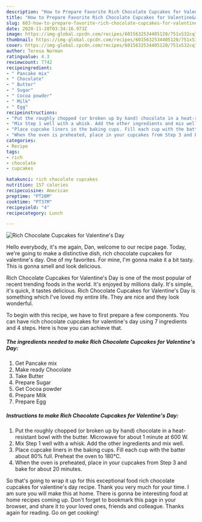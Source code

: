 ```yaml
---
description: "How to Prepare Favorite Rich Chocolate Cupcakes for Valentine&amp;#39;s Day"
title: "How to Prepare Favorite Rich Chocolate Cupcakes for Valentine&amp;#39;s Day"
slug: 603-how-to-prepare-favorite-rich-chocolate-cupcakes-for-valentine-and-39-s-day
date: 2020-11-28T03:34:16.973Z
image: https://img-global.cpcdn.com/recipes/6015632534405120/751x532cq70/rich-chocolate-cupcakes-for-valentines-day-recipe-main-photo.jpg
thumbnail: https://img-global.cpcdn.com/recipes/6015632534405120/751x532cq70/rich-chocolate-cupcakes-for-valentines-day-recipe-main-photo.jpg
cover: https://img-global.cpcdn.com/recipes/6015632534405120/751x532cq70/rich-chocolate-cupcakes-for-valentines-day-recipe-main-photo.jpg
author: Teresa Norman
ratingvalue: 4.3
reviewcount: 7742
recipeingredient:
- " Pancake mix"
- " Chocolate"
- " Butter"
- " Sugar"
- " Cocoa powder"
- " Milk"
- " Egg"
recipeinstructions:
- "Put the roughly chopped (or broken up by hand) chocolate in a heat-resistant bowl with the butter. Microwave for about 1 minute at 600 W."
- "Mix Step 1 well with a whisk. Add the other ingredients and mix well."
- "Place cupcake liners in the baking cups. Fill each cup with the batter about 80% full. Preheat the oven to 180℃."
- "When the oven is preheated, place in your cupcakes from Step 3 and bake for about 20 minutes."
categories:
- Recipe
tags:
- rich
- chocolate
- cupcakes

katakunci: rich chocolate cupcakes 
nutrition: 157 calories
recipecuisine: American
preptime: "PT20M"
cooktime: "PT37M"
recipeyield: "4"
recipecategory: Lunch

---
```



![Rich Chocolate Cupcakes for Valentine&#39;s Day](https://img-global.cpcdn.com/recipes/6015632534405120/751x532cq70/rich-chocolate-cupcakes-for-valentines-day-recipe-main-photo.jpg)

Hello everybody, it's me again, Dan, welcome to our recipe page. Today, we're going to make a distinctive dish, rich chocolate cupcakes for valentine&#39;s day. One of my favorites. For mine, I'm gonna make it a bit tasty. This is gonna smell and look delicious.



Rich Chocolate Cupcakes for Valentine&#39;s Day is one of the most popular of recent trending foods in the world. It's enjoyed by millions daily. It's simple, it's quick, it tastes delicious. Rich Chocolate Cupcakes for Valentine&#39;s Day is something which I've loved my entire life. They are nice and they look wonderful.


To begin with this recipe, we have to first prepare a few components. You can have rich chocolate cupcakes for valentine&#39;s day using 7 ingredients and 4 steps. Here is how you can achieve that.

<!--inarticleads1-->

##### The ingredients needed to make Rich Chocolate Cupcakes for Valentine&#39;s Day:

1. Get  Pancake mix
1. Make ready  Chocolate
1. Take  Butter
1. Prepare  Sugar
1. Get  Cocoa powder
1. Prepare  Milk
1. Prepare  Egg




<!--inarticleads2-->

##### Instructions to make Rich Chocolate Cupcakes for Valentine&#39;s Day:

1. Put the roughly chopped (or broken up by hand) chocolate in a heat-resistant bowl with the butter. Microwave for about 1 minute at 600 W.
1. Mix Step 1 well with a whisk. Add the other ingredients and mix well.
1. Place cupcake liners in the baking cups. Fill each cup with the batter about 80% full. Preheat the oven to 180℃.
1. When the oven is preheated, place in your cupcakes from Step 3 and bake for about 20 minutes.




So that's going to wrap it up for this exceptional food rich chocolate cupcakes for valentine&#39;s day recipe. Thank you very much for your time. I am sure you will make this at home. There is gonna be interesting food at home recipes coming up. Don't forget to bookmark this page in your browser, and share it to your loved ones, friends and colleague. Thanks again for reading. Go on get cooking!
